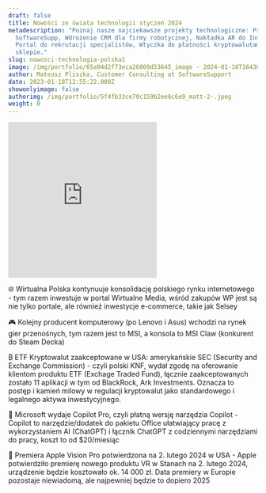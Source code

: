 ```yaml
---
draft: false
title: Nowości ze świata technologii styczeń 2024
metadescription: "Poznaj nasze najciekawsze projekty technologiczne: Produkt
  SoftwareSupp, Wdrożenie CRM dla firmy robotycznej, Nakładka AR do Instagram,
  Portal do rekrutacji specjalistów, Wtyczka do płatności kryptowalutami w
  sklepie."
slug: nowosci-technologia-polska1
image: /img/portfolio/65a94d2f73eca26009d53645_image - 2024-01-18T164301.612-min.png
author: Mateusz Pliszka, Customer Consulting at SoftwareSupport
date: 2023-01-18T12:55:22.000Z
showonlyimage: false
authorimg: /img/portfolio/5f4fb33ce70c159b2ee6c6e9_matt-2-.jpeg
weight: 0
---
```

<iframe width="auto" height="315" src="https://www.youtube.com/embed/H590JMMEyUE?si=F8OtxiitL1_aoifN" title="YouTube video player" frameborder="0" allow="accelerometer; autoplay; clipboard-write; encrypted-media; gyroscope; picture-in-picture; web-share" allowfullscreen></iframe>

🌐 Wirtualna Polska kontynuuje konsolidację polskiego rynku internetowego - tym razem inwestuje w portal Wirtualne Media, wśród zakupów WP jest są nie tylko portale, ale również inwestycje e-commerce, takie jak Selsey

🎮 Kolejny producent komputerowy (po Lenovo i Asus) wchodzi na rynek gier przenośnych, tym razem jest to MSI, a konsola to MSI Claw (konkurent do Steam Decka)

₿ ETF Kryptowalut zaakceptowane w USA: amerykańskie SEC (Security and Exchange Commission) - czyli polski KNF, wydał zgodę na oferowanie klientom produktu ETF (Exchage Traded Fund), łącznie zaakceptowanych zostało 11 aplikacji w tym od BlackRock, Ark Investments. Oznacza to postęp i kamień milowy w regulacji kryptowalut jako standardowego i legalnego aktywa inwestycyjnego.

🤖 Microsoft wydaje Copilot Pro, czyli płatną wersję narzędzia Copilot - Copilot to narzędzie/dodatek do pakietu Office ułatwiający pracę z wykorzystaniem AI (ChatGPT) i łącznik ChatGPT z codziennymi narzędziami do pracy, koszt to od $20/miesiąc

🥽 Premiera Apple Vision Pro potwierdzona na 2. lutego 2024 w USA - Apple potwierdziło premierę nowego produktu VR w Stanach na 2. lutego 2024, urządzenie będzie kosztowało ok. 14 000 zł. Data premiery w Europie pozostaje niewiadomą, ale najpewniej będzie to dopiero 2025